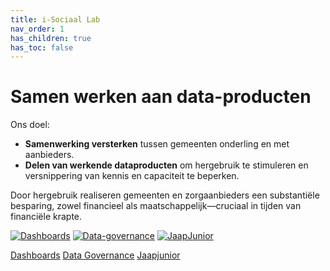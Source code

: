 ```yaml
---
title: i-Sociaal Lab
nav_order: 1
has_children: true
has_toc: false
---
```

# Samen werken aan data-producten

Ons doel:

- **Samenwerking versterken** tussen gemeenten onderling en met aanbieders.
- **Delen van werkende dataproduc­ten** om hergebruik te stimuleren en versnippering van kennis en capaciteit te beperken.

Door hergebruik realiseren gemeenten en zorgaanbieders een substantiële besparing, zowel financieel als maatschappelijk—cruciaal in tijden van financiële krapte.

[![Dashboards](https://img.shields.io/badge/Dashboards-green?style=for-the-badge)](./dashboards/)
[![Data-governance](https://img.shields.io/badge/Data_governance-blue?style=for-the-badge)](./data-governance/)
[![JaapJunior](https://img.shields.io/badge/JaapJunior-purple?style=for-the-badge)](./jaapjunior/)

<div class="big-buttons">
  <a class="big-btn" href="./dashboards">Dashboards</a>
  <a class="big-btn" href="./data-governance">Data Governance</a>
  <a class="big-btn" href="./jaapjunior">Jaapjunior</a>
</div>

